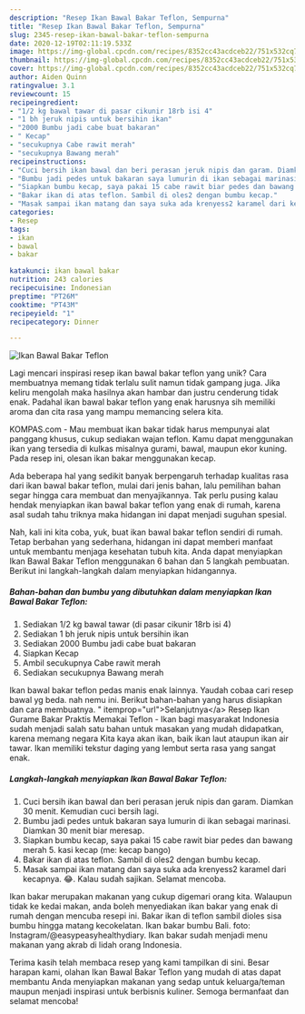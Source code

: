 ```yaml
---
description: "Resep Ikan Bawal Bakar Teflon, Sempurna"
title: "Resep Ikan Bawal Bakar Teflon, Sempurna"
slug: 2345-resep-ikan-bawal-bakar-teflon-sempurna
date: 2020-12-19T02:11:19.533Z
image: https://img-global.cpcdn.com/recipes/8352cc43acdceb22/751x532cq70/ikan-bawal-bakar-teflon-foto-resep-utama.jpg
thumbnail: https://img-global.cpcdn.com/recipes/8352cc43acdceb22/751x532cq70/ikan-bawal-bakar-teflon-foto-resep-utama.jpg
cover: https://img-global.cpcdn.com/recipes/8352cc43acdceb22/751x532cq70/ikan-bawal-bakar-teflon-foto-resep-utama.jpg
author: Aiden Quinn
ratingvalue: 3.1
reviewcount: 15
recipeingredient:
- "1/2 kg bawal tawar di pasar cikunir 18rb isi 4"
- "1 bh jeruk nipis untuk bersihin ikan"
- "2000 Bumbu jadi cabe buat bakaran"
- " Kecap"
- "secukupnya Cabe rawit merah"
- "secukupnya Bawang merah"
recipeinstructions:
- "Cuci bersih ikan bawal dan beri perasan jeruk nipis dan garam. Diamkan 30 menit. Kemudian cuci bersih lagi."
- "Bumbu jadi pedes untuk bakaran saya lumurin di ikan sebagai marinasi. Diamkan 30 menit biar meresap."
- "Siapkan bumbu kecap, saya pakai 15 cabe rawit biar pedes dan bawang merah 5. kasi kecap (me: kecap bango)"
- "Bakar ikan di atas teflon. Sambil di oles2 dengan bumbu kecap."
- "Masak sampai ikan matang dan saya suka ada krenyess2 karamel dari kecapnya. 😂. Kalau sudah sajikan. Selamat mencoba."
categories:
- Resep
tags:
- ikan
- bawal
- bakar

katakunci: ikan bawal bakar 
nutrition: 243 calories
recipecuisine: Indonesian
preptime: "PT26M"
cooktime: "PT43M"
recipeyield: "1"
recipecategory: Dinner

---
```



![Ikan Bawal Bakar Teflon](https://img-global.cpcdn.com/recipes/8352cc43acdceb22/751x532cq70/ikan-bawal-bakar-teflon-foto-resep-utama.jpg)

Lagi mencari inspirasi resep ikan bawal bakar teflon yang unik? Cara membuatnya memang tidak terlalu sulit namun tidak gampang juga. Jika keliru mengolah maka hasilnya akan hambar dan justru cenderung tidak enak. Padahal ikan bawal bakar teflon yang enak harusnya sih memiliki aroma dan cita rasa yang mampu memancing selera kita.

KOMPAS.com - Mau membuat ikan bakar tidak harus mempunyai alat panggang khusus, cukup sediakan wajan teflon. Kamu dapat menggunakan ikan yang tersedia di kulkas misalnya gurami, bawal, maupun ekor kuning. Pada resep ini, olesan ikan bakar menggunakan kecap.

Ada beberapa hal yang sedikit banyak berpengaruh terhadap kualitas rasa dari ikan bawal bakar teflon, mulai dari jenis bahan, lalu pemilihan bahan segar hingga cara membuat dan menyajikannya. Tak perlu pusing kalau hendak menyiapkan ikan bawal bakar teflon yang enak di rumah, karena asal sudah tahu triknya maka hidangan ini dapat menjadi suguhan spesial.


Nah, kali ini kita coba, yuk, buat ikan bawal bakar teflon sendiri di rumah. Tetap berbahan yang sederhana, hidangan ini dapat memberi manfaat untuk membantu menjaga kesehatan tubuh kita. Anda dapat menyiapkan Ikan Bawal Bakar Teflon menggunakan 6 bahan dan 5 langkah pembuatan. Berikut ini langkah-langkah dalam menyiapkan hidangannya.

<!--inarticleads1-->

##### Bahan-bahan dan bumbu yang dibutuhkan dalam menyiapkan Ikan Bawal Bakar Teflon:

1. Sediakan 1/2 kg bawal tawar (di pasar cikunir 18rb isi 4)
1. Sediakan 1 bh jeruk nipis untuk bersihin ikan
1. Sediakan 2000 Bumbu jadi cabe buat bakaran
1. Siapkan  Kecap
1. Ambil secukupnya Cabe rawit merah
1. Sediakan secukupnya Bawang merah


Ikan bawal bakar teflon pedas manis enak lainnya. Yaudah cobaa cari resep bawal yg beda. nah nemu ini. Berikut bahan-bahan yang harus disiapkan dan cara membuatnya. &#34; itemprop=&#34;url&#34;&gt;Selanjutnya&lt;/a&gt; Resep Ikan Gurame Bakar Praktis Memakai Teflon - Ikan bagi masyarakat Indonesia sudah menjadi salah satu bahan untuk masakan yang mudah didapatkan, karena memang negara Kita kaya akan ikan, baik ikan laut ataupun ikan air tawar. Ikan memiliki tekstur daging yang lembut serta rasa yang sangat enak. 

<!--inarticleads2-->

##### Langkah-langkah menyiapkan Ikan Bawal Bakar Teflon:

1. Cuci bersih ikan bawal dan beri perasan jeruk nipis dan garam. Diamkan 30 menit. Kemudian cuci bersih lagi.
1. Bumbu jadi pedes untuk bakaran saya lumurin di ikan sebagai marinasi. Diamkan 30 menit biar meresap.
1. Siapkan bumbu kecap, saya pakai 15 cabe rawit biar pedes dan bawang merah 5. kasi kecap (me: kecap bango)
1. Bakar ikan di atas teflon. Sambil di oles2 dengan bumbu kecap.
1. Masak sampai ikan matang dan saya suka ada krenyess2 karamel dari kecapnya. 😂. Kalau sudah sajikan. Selamat mencoba.


Ikan bakar merupakan makanan yang cukup digemari orang kita. Walaupun tidak ke kedai makan, anda boleh menyediakan ikan bakar yang enak di rumah dengan mencuba resepi ini. Bakar ikan di teflon sambil dioles sisa bumbu hingga matang kecokelatan. Ikan bakar bumbu Bali. foto: Instagram/@easypeasyhealthydiary. Ikan bakar sudah menjadi menu makanan yang akrab di lidah orang Indonesia. 

Terima kasih telah membaca resep yang kami tampilkan di sini. Besar harapan kami, olahan Ikan Bawal Bakar Teflon yang mudah di atas dapat membantu Anda menyiapkan makanan yang sedap untuk keluarga/teman maupun menjadi inspirasi untuk berbisnis kuliner. Semoga bermanfaat dan selamat mencoba!
